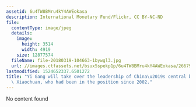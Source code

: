 ```yaml
---
assetid: 6u4TW8BMru4kY4AWEokasa
description: International Monetary Fund/Flickr, CC BY-NC-ND
file:
  contentType: image/jpeg
  details:
    image:
      height: 3514
      width: 4919
    size: 12877574
  fileName: file-20180319-104663-1bywgl3.jpg
  url: //images.ctfassets.net/bsux5spekp1p/6u4TW8BMru4kY4AWEokasa/2667907dc0f42fa094b556e852a08bae/file-20180319-104663-1bywgl3.jpg
lastmodified: 1524652337.6501272
title: "Yi Gang will take over the leadership of China\u2019s central bank from Zhou\
  \ Xiaochuan, who had been in the position since 2002."
---
```

No content found